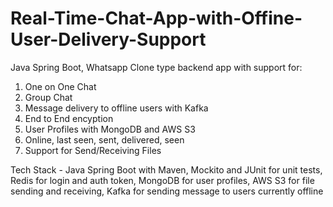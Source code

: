 # Real-Time-Chat-App-with-Offine-User-Delivery-Support
Java Spring Boot, Whatsapp Clone type backend app with support for:
1. One on One Chat
2. Group Chat
3. Message delivery to offline users with Kafka
4. End to End encyption
5. User Profiles with MongoDB and AWS S3
6. Online, last seen, sent, delivered, seen
7. Support for Send/Receiving Files

Tech Stack - Java Spring Boot with Maven, Mockito and JUnit for unit tests, Redis for login and auth token, MongoDB for user profiles, AWS S3 for file sending and receiving, Kafka for sending message to users currently offline
